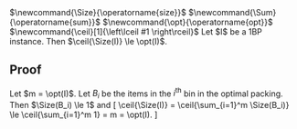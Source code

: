 <span class="invisible">
$\newcommand{\Size}{\operatorname{size}}$
$\newcommand{\Sum}{\operatorname{sum}}$
$\newcommand{\opt}{\operatorname{opt}}$
$\newcommand{\ceil}[1]{\left\lceil #1 \right\rceil}$
</span>
Let $I$ be a 1BP instance.
Then $\ceil{\Size(I)} \le \opt(I)$.

## Proof

Let $m = \opt(I)$. Let $B_i$ be the items in the $i^{\textrm{th}}$ bin in the optimal packing.
Then $\Size(B_i) \le 1$ and
\[ \ceil{\Size(I)} = \ceil{\sum_{i=1}^m \Size(B_i)}
\le \ceil{\sum_{i=1}^m 1} = m = \opt(I). \]
